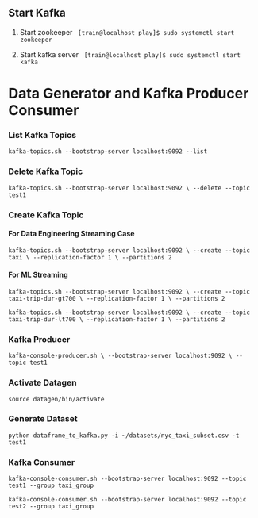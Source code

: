 ## Start Kafka

1. Start zookeeper
` [train@localhost play]$ sudo systemctl start zookeeper`

2. Start kafka server
` [train@localhost play]$ sudo systemctl start kafka`

# Data Generator and Kafka Producer Consumer

### List Kafka Topics

`kafka-topics.sh --bootstrap-server localhost:9092 --list`

### Delete Kafka Topic

`
kafka-topics.sh --bootstrap-server localhost:9092 \
--delete --topic test1
`

### Create Kafka Topic

#### For Data Engineering Streaming Case
`kafka-topics.sh --bootstrap-server localhost:9092 \
--create --topic taxi \
--replication-factor 1 \
--partitions 2`

#### For ML Streaming
`kafka-topics.sh --bootstrap-server localhost:9092 \
--create --topic taxi-trip-dur-gt700 \
--replication-factor 1 \
--partitions 2`

`kafka-topics.sh --bootstrap-server localhost:9092 \
--create --topic taxi-trip-dur-lt700 \
--replication-factor 1 \
--partitions 2`

### Kafka Producer

`kafka-console-producer.sh \
--bootstrap-server localhost:9092 \
--topic test1`

### Activate Datagen

`source datagen/bin/activate`

### Generate Dataset
`python dataframe_to_kafka.py -i ~/datasets/nyc_taxi_subset.csv -t test1`

### Kafka Consumer
`kafka-console-consumer.sh --bootstrap-server localhost:9092 --topic test1 --group taxi_group`

`kafka-console-consumer.sh --bootstrap-server localhost:9092 --topic test2 --group taxi_group`
